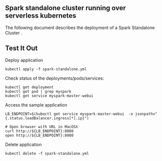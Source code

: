## Spark standalone cluster running over serverless kubernetes

The following document describes the deployment of a Spark Standalone Cluster .


## Test It Out

Deploy application

```
kubectl apply -f spark-standalone.yml
```

Check status of the deployments/pods/services:

```
kubectl get deployment
kubectl get pod | grep myspark
kubectl get service myspark-master-webui
```

Access the sample application

```
LB_ENDPOINT=$(kubectl get service myspark-master-webui  -o jsonpath="{.status.loadBalancer.ingress[*].ip}")

# Open browser with URL in MacOSX
curl http://${LB_ENDPOINT}:8080
open http://${LB_ENDPOINT}:8080
```

Delete application


```
kubectl delete -f spark-standalone.yml
```
